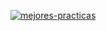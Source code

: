 [![mejores-practicas](https://github.com/sandroquinonesdb/practicas-ga/actions/workflows/mejorespracticas.yml/badge.svg?event=status)](https://github.com/sandroquinonesdb/practicas-ga/actions/workflows/mejorespracticas.yml)
